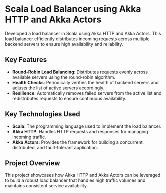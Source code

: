 # Scala Load Balancer using Akka HTTP and Akka Actors

Developed a load balancer in Scala using Akka HTTP and Akka Actors. This load balancer efficiently distributes incoming requests across multiple backend servers to ensure high availability and reliability.

## Key Features

- **Round-Robin Load Balancing**: Distributes requests evenly across available servers using the round-robin algorithm.
- **Health Checks**: Periodically verifies the health of backend servers and adjusts the list of active servers accordingly.
- **Resilience**: Automatically removes failed servers from the active list and redistributes requests to ensure continuous availability.

## Key Technologies Used

- **Scala**: The programming language used to implement the load balancer.
- **Akka HTTP**: Handles HTTP requests and responses for managing incoming traffic.
- **Akka Actors**: Provides the framework for building a concurrent, distributed, and fault-tolerant application.

## Project Overview

This project showcases how Akka HTTP and Akka Actors can be leveraged to build a robust load balancer that handles high traffic volumes and maintains consistent service availability.
